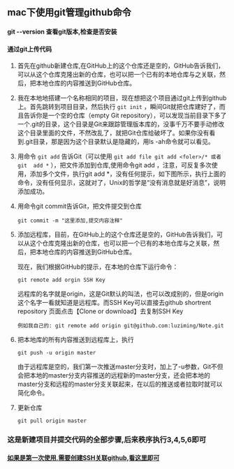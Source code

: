 ## mac下使用git管理github命令


#### git --version 查看git版本,检查是否安装
#### 通过git上传代码

1. 首先在github新建仓库,在GitHub上的这个仓库还是空的，GitHub告诉我们，可以从这个仓库克隆出新的仓库，也可以把一个已有的本地仓库与之关联，然后，把本地仓库的内容推送到GitHub仓库。
2. 我在本地地搭建一个名称相同的项目，现在想把这个项目通过git上传到github上。首先跳转到项目目录，然后执行 `git init` ，瞬间Git就把仓库建好了，而且告诉你是一个空的仓库（empty Git repository），可以发现当前目录下多了一个.git的目录，这个目录是Git来跟踪管理版本库的，没事千万不要手动修改这个目录里面的文件，不然改乱了，就把Git仓库给破坏了。如果你没有看到.git目录，那是因为这个目录默认是隐藏的，用ls -ah命令就可以看见。
3. 用命令 `git add` 告诉Git（可以使用  `git add file git add <foler>/* 或者 git  add *` ），把文件添加到仓库,使用命令git add <file>，注意，可反复多次使用，添加多个文件，执行git add *，没有任何提示，如下图所示，执行上面的命令，没有任何显示，这就对了，Unix的哲学是“没有消息就是好消息”，说明添加成功。
4. 用命令git commit告诉Git，把文件提交到仓库 

 	`git commit -m "这里添加,提交内容注释"`

5. 添加远程库，目前，在GitHub上的这个仓库还是空的，GitHub告诉我们，可以从这个仓库克隆出新的仓库，也可以把一个已有的本地仓库与之关联，然后，把本地仓库的内容推送到GitHub仓库。

	现在，我们根据GitHub的提示，在本地的仓库下运行命令：
	
	`git remote add orgin SSH Key`

	远程库的名字就是origin，这是Git默认的叫法，也可以改成别的，但是origin这个名字一看就知道是远程库。而SSH Key可以直接去github shortrent repository 页面点击【Clone or download】去复制SSH Key
	
	`例如我自己的: git remote add origin git@github.com:luziming/Note.git `

6. 把本地库的所有内容推送到远程库上，执行

	`git push -u origin master`


	由于远程库是空的，我们第一次推送master分支时，加上了-u参数，Git不但会把本地的master分支内容推送的远程新的master分支，还会把本地的master分支和远程的master分支关联起来，在以后的推送或者拉取时就可以简化命令。

7. 更新仓库
	
	`git pull origin master`


### 这是新建项目并提交代码的全部步骤,后来秩序执行3,4,5,6即可

#### [如果是第一次使用,需要创建SSH关联github,看这里即可](http://blog.csdn.net/believejava/article/details/51523345)